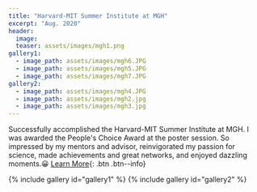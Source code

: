 ```yaml
---
title: "Harvard-MIT Summer Institute at MGH"
excerpt: "Aug. 2020"
header:
  image: 
  teaser: assets/images/mgh1.png
gallery1:
  - image_path: assets/images/mgh6.JPG
  - image_path: assets/images/mgh5.JPG
  - image_path: assets/images/mgh7.JPG
gallery2:
  - image_path: assets/images/mgh4.JPG
  - image_path: assets/images/mgh2.jpg
  - image_path: assets/images/mgh3.jpg
---
```


Successfully accomplished the Harvard-MIT Summer Institute at MGH. I was awarded the People's Choice Award at the poster session.
So impressed by my mentors and advisor, reinvigorated my passion for science, made achievements and great networks, and enjoyed dazzling moments.😀
[Learn More](https://mj3259.github.io/assets/pdf/mgh.pdf){: .btn .btn--info}

{% include gallery id="gallery1"  %}
{% include gallery id="gallery2"  %}




